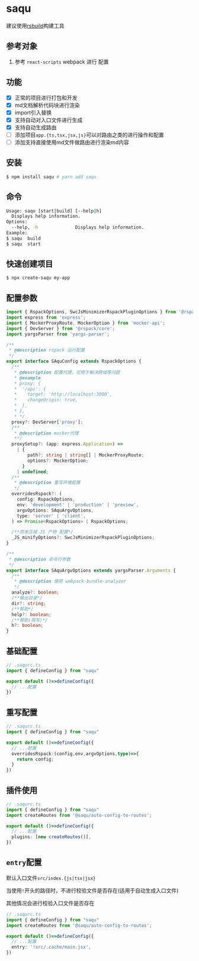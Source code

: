 saqu
===

建议使用[rsbuild](https://rsbuild.dev/zh/guide/start/)构建工具

## 参考对象

1. 参考 `react-scripts` webpack 进行 配置

## 功能

- [X] 正常的项目进行打包和开发
- [X] md文档解析代码块进行渲染
- [X] import引入替换
- [X] 支持自动对入口文件进行生成
- [X] 支持自动生成路由
- [ ] 添加项目`app.{ts,tsx,jsx,js}`可以对路由之类的进行操作和配置
- [ ] 添加支持直接使用md文件做路由进行渲染md内容

## 安装

```bash
$ npm install saqu # yarn add saqu
```
## 命令

```bash
Usage: saqu [start|build] [--help|h]
  Displays help information.
Options:
  --help, -h              Displays help information.
Example:
$ saqu  build
$ saqu  start

```

## 快速创建项目

```bash
$ npx create-saqu my-app
```

## 配置参数

```ts
import { RspackOptions, SwcJsMinimizerRspackPluginOptions } from '@rspack/core';
import express from 'express';
import { MockerProxyRoute, MockerOption } from 'mocker-api';
import { DevServer } from '@rspack/core';
import yargsParser from 'yargs-parser';

/**
 * @description rspack 运行配置
 */
export interface SAquConfig extends RspackOptions {
  /**
   * @description 配置代理，可用于解决跨域等问题
   * @example
   * proxy: {
   *  '/api': {
   *    target: 'http://localhost:3000',
   *    changeOrigin: true,
   *  },
   * },
   * */
  proxy?: DevServer['proxy'];
  /**
   * @description mocker代理
   **/
  proxySetup?: (app: express.Application) =>
    | {
        path?: string | string[] | MockerProxyRoute;
        options?: MockerOption;
      }
    | undefined;
  /**
   * @description 重写环境配置
   */
  overridesRspack?: (
    config: RspackOptions,
    env: 'development' | 'production' | 'preview',
    argvOptions: SAquArgvOptions,
    type: 'server' | 'client',
  ) => Promise<RspackOptions> | RspackOptions;

  /**用来压缩 JS 产物 配置*/
  _JS_minifyOptions?: SwcJsMinimizerRspackPluginOptions;
}

/**
 * @description 命令行参数
 */
export interface SAquArgvOptions extends yargsParser.Arguments {
  /**
   * @description 使用 webpack-bundle-analyzer
   */
  analyze?: boolean;
  /**输出目录*/
  dir?: string;
  /**帮助*/
  help?: boolean;
  /**帮助(简写)*/
  h?: boolean;
}

```

## 基础配置

```ts
// .saqurc.ts
import { defineConfig } from "saqu"

export default ()=>defineConfig({
  // ...配置
})

```

## 重写配置

```ts
// .saqurc.ts
import { defineConfig } from "saqu"

export default ()=>defineConfig({
  // ...配置
  overridesRspack:(config,env,argvOptions,type)=>{
    return config;
  }
})

```

## 插件使用

```ts
// .saqurc.ts
import { defineConfig } from "saqu"
import createRoutes from '@saqu/auto-config-to-routes';

export default ()=>defineConfig({
  // ...配置
  plugins: [new createRoutes()],
})

```

## `entry`配置

默认入口文件`src/index.{js|tsx|jsx}`

当使用`!`开头的路径时，不进行校验文件是否存在(适用于自动生成入口文件)

其他情况会进行校验入口文件是否存在

```ts
// .saqurc.ts
import { defineConfig } from "saqu"
import createRoutes from '@saqu/auto-config-to-routes';

export default ()=>defineConfig({
  // ...配置
  entry: '!src/.cache/main.jsx',
})

```

